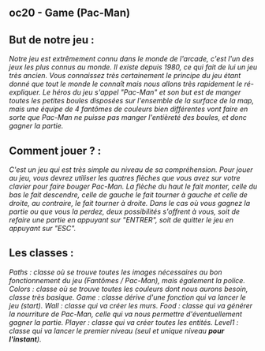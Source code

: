 ## oc20 - Game (Pac-Man)

## But de notre jeu :
*Notre jeu est extrêmement connu dans le monde de l'arcade, c'est l'un des jeux les plus connus au monde. Il existe depuis 1980, ce qui fait de lui un jeu très ancien. Vous connaissez très certainement le principe du jeu étant donné que tout le monde le connaît mais nous allons très rapidement le ré-expliquer. Le héros du jeu s'appel "Pac-Man" et son but est de manger toutes les petites boules disposées sur l'ensemble de la surface de la map, mais une équipe de 4 fantômes de couleurs bien différentes vont faire en sorte que Pac-Man ne puisse pas manger l'entièreté des boules, et donc gagner la partie.*

## Comment jouer ? :
*C'est un jeu qui est très simple au niveau de sa compréhension. Pour jouer au jeu, vous devrez utiliser les quatres flèches que vous avez sur votre clavier pour faire bouger Pac-Man. La flèche du haut le fait monter, celle du bas le fait descendre, celle de gauche le fait tourner à gauche et celle de droite, au contraire, le fait tourner à droite. Dans le cas où vous gagnez la partie ou que vous la perdez, deux possibilités s'offrent à vous, soit de refaire une partie en appuyant sur "ENTRER", soit de quitter le jeu en appuyant sur "ESC".*

## Les classes :
*Paths : classe où se trouve toutes les images nécessaires au bon fonctionnement du jeu (Fantômes / Pac-Man), mais également la police.*
*Colors : classe où se trouve toutes les couleurs dont nous aurons besoin, classe très basique.*
*Game : classe dérive d'une fonction qui va lancer le jeu (start).*
*Wall : classe qui va créer les murs.*
*Food : classe qui va générer la nourriture de Pac-Man, celle qui va nous permettre d'éventuellement gagner la partie.*
*Player : classe qui va créer toutes les entités.*
*Level1 : classe qui va lancer le premier niveau (seul et unique niveau **pour l'instant**).*
